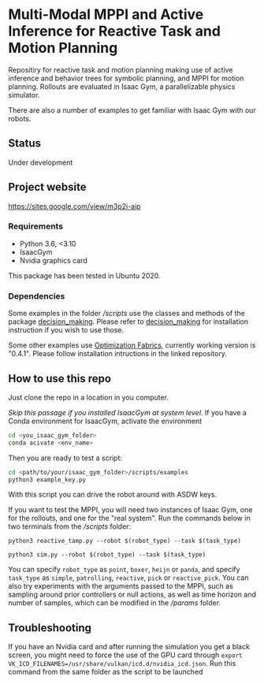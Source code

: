 # Multi-Modal MPPI and Active Inference for Reactive Task and Motion Planning

Repositiry for reactive task and motion planning making use of active inference and behavior trees for symbolic planning, and MPPI for motion planning. Rollouts are evaluated in Isaac Gym, a parallelizable physics simulator.

There are also a number of examples to get familiar with Isaac Gym with our robots. 

## Status
Under development

## Project website 
https://sites.google.com/view/m3p2i-aip 

### Requirements
- Python 3.6, <3.10
- IsaacGym 
- Nvidia graphics card

This package has been tested in Ubuntu 2020.

### Dependencies
Some examples in the folder */scripts* use the classes and methods of the package [decision_making](https://gitlab.tudelft.nl/airlab-delft/ng-staging/controller_fusion/decision_making). Please refer to [decision_making](https://gitlab.tudelft.nl/airlab-delft/ng-staging/controller_fusion/decision_making) for installation instruction if you wish to use those.

Some other examples use [Optimization Fabrics](https://github.com/maxspahn/fabrics), currently working version is "0.4.1". Please follow installation intructions in the linked repository. 

## How to use this repo
Just clone the repo in a location in you computer. 

*Skip this passage if you installed IsaacGym at system level*. If you have a Conda environment for IsaacGym, activate the environment

````bash
cd <you_isaac_gym_folder>
conda acivate <env_name>
````

Then you are ready to test a script:

````bash
cd <path/to/your/isaac_gym_folder>/scripts/examples
python3 example_key.py
````
With this script you can drive the robot around with ASDW keys. 

If you want to test the MPPI, you will need two instances of Isaac Gym, one for the rollouts, and one for the "real system". Run the commands below in two terminals from the */scripts* folder: 
````
python3 reactive_tamp.py --robot $(robot_type) --task $(task_type)
````

````
python3 sim.py --robot $(robot_type) --task $(task_type)
````

You can specify `robot_type` as `point`, `boxer`, `heijn` or `panda`, and specify `task_type` as `simple`, `patrolling`, `reactive`, `pick` or `reactive_pick`. You can also try experiments with the arguments passed to the MPPI, such as sampling around prior controllers or null actions, as well as time horizon and number of samples, which can be modified in the */params* folder. 

## Troubleshooting
If you have an Nvidia card and after running the simulation you get a black screen, you might need to force the use of the GPU card through ``export VK_ICD_FILENAMES=/usr/share/vulkan/icd.d/nvidia_icd.json``. Run this command from the same folder as the script to be launched
